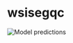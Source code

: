 # wsisegqc


![Model predictions](https://github.com/abhijeetptl5/wsiqcseg/blob/main/preds_all.png)
